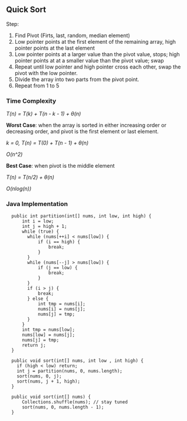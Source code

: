 ## Quick Sort
Step:
1. Find Pivot (Firts, last, random, median element)
2. Low pointer points at the first element of the remaining array, high pointer points at the last element
3. Low pointer points at a larger value than the pivot value, stops; high pointer points at at a smaller value than the pivot value; swap 
4. Repeat until low pointer and high pointer cross each other, swap the pivot with the low pointer. 
5. Divide the array into two parts from the pivot point.
6. Repeat from 1 to 5

### Time Complexity 

*T(n) = T(k) + T(n - k - 1) + &theta;(n)*

**Worst Case**: when the array is sorted in either increasing order or decreasing order, and pivot is the first element or last element. 

*k = 0,  T(n) = T(0) + T(n - 1) + &theta;(n)*

*O(n^2)*

**Best Case**: when pivot is the middle element 

*T(n) = T(n/2) + &theta;(n)* 

*O(nlog(n))*

### Java Implementation ###

```
  public int partition(int[] nums, int low, int high) {
      int i = low;
      int j = high + 1;
      while (true) {
        while (nums[++i] < nums[low]) {
            if (i == high) {
                break;
            }
        }
        while (nums[--j] > nums[low]) {
            if (j == low) {
                break;
            }
        }
        if (i > j) {
            break;
        } else {
            int tmp = nums[i];
            nums[i] = nums[j];
            nums[j] = tmp;
        }
      }
      int tmp = nums[low];
      nums[low] = nums[j];
      nums[j] = tmp;
      return j;
  }
  
  public void sort(int[] nums, int low , int high) {
    if (high < low) return;
    int j = partition(nums, 0, nums.length);
    sort(nums, 0, j);
    sort(nums, j + 1, high);
  }
  
  public void sort(int[] nums) {
      Collections.shuffle(nums); // stay tuned
      sort(nums, 0, nums.length - 1); 
  }
```

